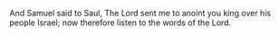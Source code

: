And Samuel said to Saul, The Lord sent me to anoint you king over his people Israel; now therefore listen to the words of the Lord.

